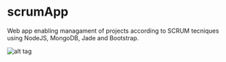 # scrumApp
Web app enabling managament of projects according to SCRUM tecniques using NodeJS, MongoDB, Jade and Bootstrap.

![alt tag](http://i.imgur.com/IcZboDm.png)
